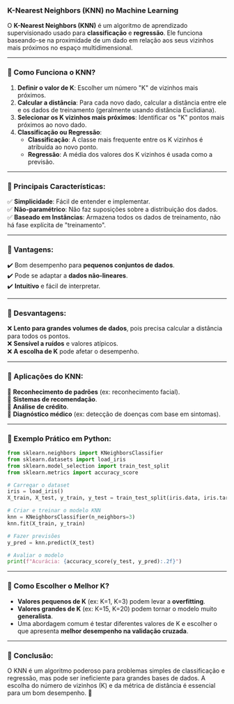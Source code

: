 ### K-Nearest Neighbors (KNN) no Machine Learning  

O **K-Nearest Neighbors (KNN)** é um algoritmo de aprendizado supervisionado usado para **classificação** e **regressão**. Ele funciona baseando-se na proximidade de um dado em relação aos seus vizinhos mais próximos no espaço multidimensional.

---

### 🔹 Como Funciona o KNN?
1. **Definir o valor de K**: Escolher um número "K" de vizinhos mais próximos.
2. **Calcular a distância**: Para cada novo dado, calcular a distância entre ele e os dados de treinamento (geralmente usando distância Euclidiana).
3. **Selecionar os K vizinhos mais próximos**: Identificar os "K" pontos mais próximos ao novo dado.
4. **Classificação ou Regressão**:
   - **Classificação**: A classe mais frequente entre os K vizinhos é atribuída ao novo ponto.
   - **Regressão**: A média dos valores dos K vizinhos é usada como a previsão.

---

### 🔹 Principais Características:
✅ **Simplicidade**: Fácil de entender e implementar.  
✅ **Não-paramétrico**: Não faz suposições sobre a distribuição dos dados.  
✅ **Baseado em Instâncias**: Armazena todos os dados de treinamento, não há fase explícita de "treinamento".  

---

### 🔹 Vantagens:
✔️ Bom desempenho para **pequenos conjuntos de dados**.  
✔️ Pode se adaptar a **dados não-lineares**.  
✔️ **Intuitivo** e fácil de interpretar.  

---

### 🔹 Desvantagens:
❌ **Lento para grandes volumes de dados**, pois precisa calcular a distância para todos os pontos.  
❌ **Sensível a ruídos** e valores atípicos.  
❌ **A escolha de K** pode afetar o desempenho.  

---

### 🔹 Aplicações do KNN:
📌 **Reconhecimento de padrões** (ex: reconhecimento facial).  
📌 **Sistemas de recomendação**.  
📌 **Análise de crédito**.  
📌 **Diagnóstico médico** (ex: detecção de doenças com base em sintomas).  

---

### 🔹 Exemplo Prático em Python:
```python
from sklearn.neighbors import KNeighborsClassifier
from sklearn.datasets import load_iris
from sklearn.model_selection import train_test_split
from sklearn.metrics import accuracy_score

# Carregar o dataset
iris = load_iris()
X_train, X_test, y_train, y_test = train_test_split(iris.data, iris.target, test_size=0.2, random_state=42)

# Criar e treinar o modelo KNN
knn = KNeighborsClassifier(n_neighbors=3)
knn.fit(X_train, y_train)

# Fazer previsões
y_pred = knn.predict(X_test)

# Avaliar o modelo
print(f"Acurácia: {accuracy_score(y_test, y_pred):.2f}")
```

---

### 🔹 Como Escolher o Melhor K?
- **Valores pequenos de K** (ex: K=1, K=3) podem levar a **overfitting**.  
- **Valores grandes de K** (ex: K=15, K=20) podem tornar o modelo muito **generalista**.  
- Uma abordagem comum é testar diferentes valores de K e escolher o que apresenta **melhor desempenho na validação cruzada**.  

---

### 🔹 Conclusão:
O KNN é um algoritmo poderoso para problemas simples de classificação e regressão, mas pode ser ineficiente para grandes bases de dados. A escolha do número de vizinhos (K) e da métrica de distância é essencial para um bom desempenho. 🚀